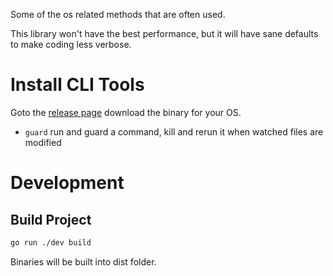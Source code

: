 Some of the os related methods that are often used.

This library won't have the best performance, but it will have sane defaults to make coding less verbose.

# Install CLI Tools

Goto the [release page](https://github.com/ysmood/gokit/releases) download the binary for your OS.

- `guard` run and guard a command, kill and rerun it when watched files are modified


# Development

## Build Project

```bash
go run ./dev build
```

Binaries will be built into dist folder.